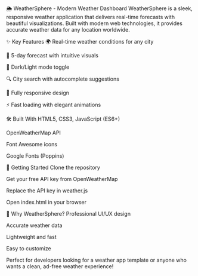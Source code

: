 🌦️ WeatherSphere - Modern Weather Dashboard
WeatherSphere is a sleek, responsive weather application that delivers real-time forecasts with beautiful visualizations. Built with modern web technologies, it provides accurate weather data for any location worldwide.

✨ Key Features
🌍 Real-time weather conditions for any city

📅 5-day forecast with intuitive visuals

🌙 Dark/Light mode toggle

🔍 City search with autocomplete suggestions

📱 Fully responsive design

⚡ Fast loading with elegant animations

🛠️ Built With
HTML5, CSS3, JavaScript (ES6+)

OpenWeatherMap API

Font Awesome icons

Google Fonts (Poppins)

🚀 Getting Started
Clone the repository

Get your free API key from OpenWeatherMap

Replace the API key in weather.js

Open index.html in your browser

🌟 Why WeatherSphere?
Professional UI/UX design

Accurate weather data

Lightweight and fast

Easy to customize

Perfect for developers looking for a weather app template or anyone who wants a clean, ad-free weather experience!

